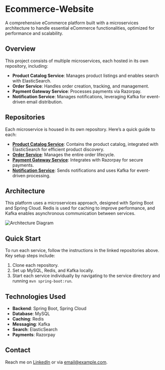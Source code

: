 # Ecommerce-Website

A comprehensive eCommerce platform built with a microservices architecture to handle essential eCommerce functionalities, optimized for performance and scalability.

## Overview

This project consists of multiple microservices, each hosted in its own repository, including:

- **Product Catalog Service**: Manages product listings and enables search with ElasticSearch.
- **Order Service**: Handles order creation, tracking, and management.
- **Payment Gateway Service**: Processes payments via Razorpay.
- **Notification Service**: Manages notifications, leveraging Kafka for event-driven email distribution.

## Repositories

Each microservice is housed in its own repository. Here’s a quick guide to each:

- [**Product Catalog Service**](link-to-product-service-repo): Contains the product catalog, integrated with ElasticSearch for efficient product discovery.
- [**Order Service**](link-to-order-service-repo): Manages the entire order lifecycle.
- [**Payment Gateway Service**](link-to-payment-service-repo): Integrates with Razorpay for secure payments.
- [**Notification Service**](link-to-notification-service-repo): Sends notifications and uses Kafka for event-driven processing.

## Architecture

This platform uses a microservices approach, designed with Spring Boot and Spring Cloud. Redis is used for caching to improve performance, and Kafka enables asynchronous communication between services.

![Architecture Diagram](path-to-your-architecture-diagram.png)

## Quick Start

To run each service, follow the instructions in the linked repositories above. Key setup steps include:

1. Clone each repository.
2. Set up MySQL, Redis, and Kafka locally.
3. Start each service individually by navigating to the service directory and running `mvn spring-boot:run`.

## Technologies Used

- **Backend**: Spring Boot, Spring Cloud
- **Database**: MySQL
- **Caching**: Redis
- **Messaging**: Kafka
- **Search**: ElasticSearch
- **Payments**: Razorpay

## Contact

Reach me on [LinkedIn](https://linkedin.com/in/yourusername) or via [email@example.com](mailto:email@example.com).
